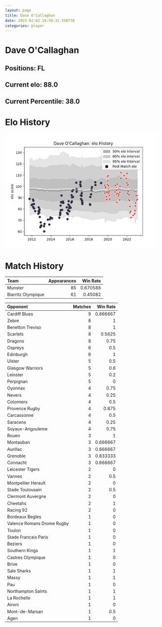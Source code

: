 ```yaml
---  
layout: page  
title: Dave O'Callaghan  
date: 2023-02-02 18:59:31.558770  
categories: player  
---
```

# Dave O'Callaghan

## Positions: FL

## Current elo: 88.0

## Current Percentile: 38.0

# Elo History


![elo history](history_DaveO'Callaghan.png)
# Match History


| Team               |   Appearances |   Win Rate |
|:-------------------|--------------:|-----------:|
| Munster            |            85 |   0.670588 |
| Biarritz Olympique |            61 |   0.45082  |

| Opponent                   |   Matches |   Win Rate |
|:---------------------------|----------:|-----------:|
| Cardiff Blues              |         9 |   0.666667 |
| Zebre                      |         8 |   1        |
| Benetton Treviso           |         8 |   1        |
| Scarlets                   |         8 |   0.5625   |
| Dragons                    |         8 |   0.75     |
| Ospreys                    |         6 |   0.5      |
| Edinburgh                  |         6 |   1        |
| Ulster                     |         5 |   0.5      |
| Glasgow Warriors           |         5 |   0.6      |
| Leinster                   |         5 |   0.2      |
| Perpignan                  |         5 |   0        |
| Oyonnax                    |         4 |   0.75     |
| Nevers                     |         4 |   0.25     |
| Colomiers                  |         4 |   0.5      |
| Provence Rugby             |         4 |   0.875    |
| Carcassonne                |         4 |   0.5      |
| Saracens                   |         4 |   0.25     |
| Soyaux-Angouleme           |         4 |   0.75     |
| Rouen                      |         3 |   1        |
| Montauban                  |         3 |   0.666667 |
| Aurillac                   |         3 |   0.666667 |
| Grenoble                   |         3 |   0.833333 |
| Connacht                   |         3 |   0.666667 |
| Leicester Tigers           |         2 |   0        |
| Vannes                     |         2 |   0.5      |
| Montpellier Herault        |         2 |   0        |
| Stade Toulousain           |         2 |   0.5      |
| Clermont Auvergne          |         2 |   0        |
| Cheetahs                   |         2 |   1        |
| Racing 92                  |         2 |   0        |
| Bordeaux Begles            |         1 |   0        |
| Valence Romans Drome Rugby |         1 |   0        |
| Toulon                     |         1 |   0        |
| Stade Francais Paris       |         1 |   0        |
| Beziers                    |         1 |   0        |
| Southern Kings             |         1 |   1        |
| Castres Olympique          |         1 |   0        |
| Brive                      |         1 |   0        |
| Sale Sharks                |         1 |   1        |
| Massy                      |         1 |   1        |
| Pau                        |         1 |   0        |
| Northampton Saints         |         1 |   1        |
| La Rochelle                |         1 |   1        |
| Aironi                     |         1 |   0        |
| Mont-de-Marsan             |         1 |   0.5      |
| Agen                       |         1 |   0        |